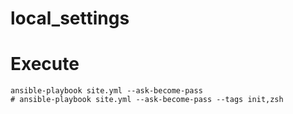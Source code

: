 # local_settings

# Execute
```shell script
ansible-playbook site.yml --ask-become-pass
# ansible-playbook site.yml --ask-become-pass --tags init,zsh
```
